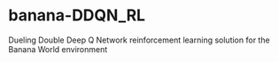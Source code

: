 # banana-DDQN_RL
Dueling Double Deep Q Network reinforcement learning solution for the Banana World environment
